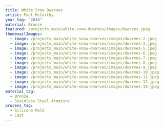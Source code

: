 ```yaml
---
title: White Snow Dwarves
artist: Paul McCarthy
year_tag: "2016"
material: Bronze
featured: /projects_main/white-snow-dwarves/images/dwarves.jpeg
thumbnailImages:
  - image: /projects_main/white-snow-dwarves/images/dwarves-2.jpeg
  - image: /projects_main/white-snow-dwarves/images/dwarves-3.jpeg
  - image: /projects_main/white-snow-dwarves/images/dwarves-5.jpeg
  - image: /projects_main/white-snow-dwarves/images/dwarves-6.jpeg
  - image: /projects_main/white-snow-dwarves/images/dwarves-7.jpeg
  - image: /projects_main/white-snow-dwarves/images/dwarves-8.jpeg
  - image: /projects_main/white-snow-dwarves/images/dwarves-9.jpeg
  - image: /projects_main/white-snow-dwarves/images/dwarves-10.jpeg
  - image: /projects_main/white-snow-dwarves/images/dwarves-11.jpeg
  - image: /projects_main/white-snow-dwarves/images/dwarves-12.jpeg
  - image: /projects_main/white-snow-dwarves/images/dwarves-19.jpeg
material_tag:
  - Bronze
  - Stainless Steel Armature
process_tag:
  - Silicone Mold
  - Cast
---
```

